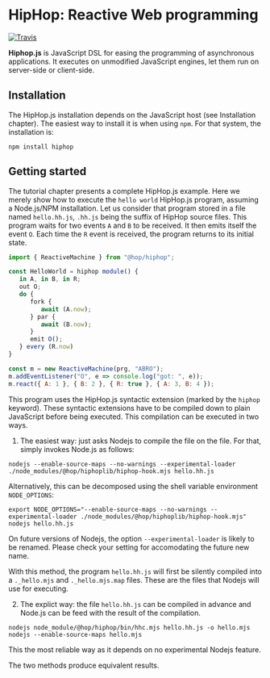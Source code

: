 HipHop: Reactive Web programming
================================

[![Travis](https://api.travis-ci.com/manuel-serrano/hiphop.svg)](https://travis-ci.com/manuel-serrano/hiphop/builds)

__Hiphop.js__ is JavaScript DSL for easing the programming of asynchronous
applications. It executes on unmodified JavaScript engines, let them run
on server-side or client-side. 

Installation
------------

The HipHop.js installation depends on the JavaScript host 
(see Installation chapter). The easiest way to install it is when using 
`npm`. For that system, the installation is:

```
npm install hiphop
```

Getting started
---------------

The tutorial chapter presents a complete HipHop.js example. Here we
merely show how to execute the `hello world` HipHop.js program,
assuming a Node.js/NPM installation. Let us consider that program
stored in a file named `hello.hh.js`, `.hh.js` being the suffix of
HipHop source files. This program waits for two events `A` and `B`
to be received. It then emits itself the event `O`. Each time the
`R` event is received, the program returns to its initial state.

```javascript
import { ReactiveMachine } from "@hop/hiphop";

const HelloWorld = hiphop module() {
   in A, in B, in R;
   out O;
   do {
      fork {
         await (A.now);
      } par {
         await (B.now);
      }
      emit O();
   } every (R.now)
}

const m = new ReactiveMachine(prg, "ABRO");
m.addEventListener("O", e => console.log("got: ", e));
m.react({ A: 1 }, { B: 2 }, { R: true }, { A: 3, B: 4 });
```

This program uses the HipHop.js syntactic extension (marked by the
`hiphop` keyword). These syntactic extensions have to be compiled down
to plain JavaScript before being executed. This compilation can be
executed in two ways. 

  1. The easiest way: just asks Nodejs to compile the file on the file. For 
  that, simply invokes Node.js as follows:
  
```
nodejs --enable-source-maps --no-warnings --experimental-loader ./node_modules/@hop/hiphoplib/hiphop-hook.mjs hello.hh.js
```

Alternatively, this can be decomposed using the shell variable environment
`NODE_OPTIONS`:

```
export NODE_OPTIONS="--enable-source-maps --no-warnings --experimental-loader ./node_modules/@hop/hiphoplib/hiphop-hook.mjs"
nodejs hello.hh.js
```

   On future versions of Nodejs, the option `--experimental-loader` is likely
   to be renamed. Please check your setting for accomodating the future new
   name.
   
   With this method, the program `hello.hh.js` will first be silently compiled
   into a `._hello.mjs` and `._hello.mjs.map` files. These are the files
   that Nodejs will use for executing.
   
   2. The explict way: the file `hello.hh.js` can be compiled in advance and
   Node.js can be feed with the result of the compilation.
   
```
nodejs node_module/@hop/hiphop/bin/hhc.mjs hello.hh.js -o hello.mjs
nodejs --enable-source-maps hello.mjs
```

   This the most reliable way as it depends on no experimental Nodejs feature.
   
The two methods produce equivalent results.



